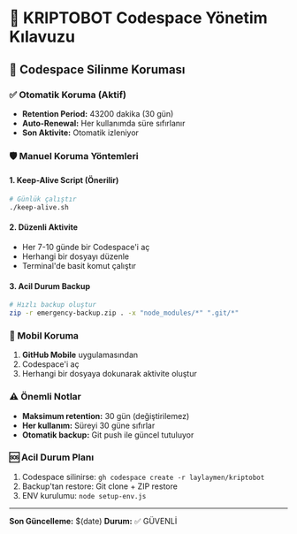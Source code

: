 # 🚀 KRIPTOBOT Codespace Yönetim Kılavuzu

## 🔐 Codespace Silinme Koruması

### ✅ Otomatik Koruma (Aktif)
- **Retention Period:** 43200 dakika (30 gün)
- **Auto-Renewal:** Her kullanımda süre sıfırlanır
- **Son Aktivite:** Otomatik izleniyor

### 🛡️ Manuel Koruma Yöntemleri

#### 1. **Keep-Alive Script (Önerilir)**
```bash
# Günlük çalıştır
./keep-alive.sh
```

#### 2. **Düzenli Aktivite**
- Her 7-10 günde bir Codespace'i aç
- Herhangi bir dosyayı düzenle
- Terminal'de basit komut çalıştır

#### 3. **Acil Durum Backup**
```bash
# Hızlı backup oluştur
zip -r emergency-backup.zip . -x "node_modules/*" ".git/*"
```

### 📱 Mobil Koruma
1. **GitHub Mobile** uygulamasından
2. Codespace'i aç
3. Herhangi bir dosyaya dokunarak aktivite oluştur

### ⚠️ Önemli Notlar
- **Maksimum retention:** 30 gün (değiştirilemez)
- **Her kullanım:** Süreyi 30 güne sıfırlar
- **Otomatik backup:** Git push ile güncel tutuluyor

### 🆘 Acil Durum Planı
1. Codespace silinirse: `gh codespace create -r laylaymen/kriptobot`
2. Backup'tan restore: Git clone + ZIP restore
3. ENV kurulumu: `node setup-env.js`

---
**Son Güncelleme:** $(date)
**Durum:** ✅ GÜVENLİ